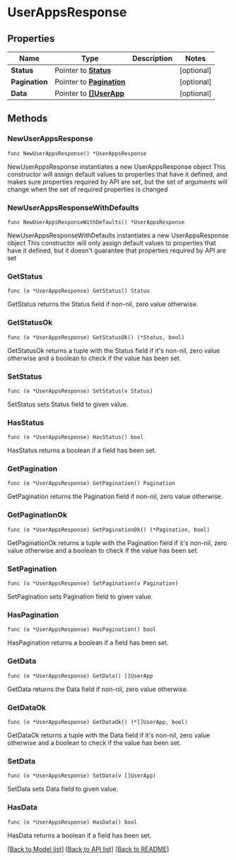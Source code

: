# UserAppsResponse

## Properties

Name | Type | Description | Notes
------------ | ------------- | ------------- | -------------
**Status** | Pointer to [**Status**](Status.md) |  | [optional] 
**Pagination** | Pointer to [**Pagination**](Pagination.md) |  | [optional] 
**Data** | Pointer to [**[]UserApp**](UserApp.md) |  | [optional] 

## Methods

### NewUserAppsResponse

`func NewUserAppsResponse() *UserAppsResponse`

NewUserAppsResponse instantiates a new UserAppsResponse object
This constructor will assign default values to properties that have it defined,
and makes sure properties required by API are set, but the set of arguments
will change when the set of required properties is changed

### NewUserAppsResponseWithDefaults

`func NewUserAppsResponseWithDefaults() *UserAppsResponse`

NewUserAppsResponseWithDefaults instantiates a new UserAppsResponse object
This constructor will only assign default values to properties that have it defined,
but it doesn't guarantee that properties required by API are set

### GetStatus

`func (o *UserAppsResponse) GetStatus() Status`

GetStatus returns the Status field if non-nil, zero value otherwise.

### GetStatusOk

`func (o *UserAppsResponse) GetStatusOk() (*Status, bool)`

GetStatusOk returns a tuple with the Status field if it's non-nil, zero value otherwise
and a boolean to check if the value has been set.

### SetStatus

`func (o *UserAppsResponse) SetStatus(v Status)`

SetStatus sets Status field to given value.

### HasStatus

`func (o *UserAppsResponse) HasStatus() bool`

HasStatus returns a boolean if a field has been set.

### GetPagination

`func (o *UserAppsResponse) GetPagination() Pagination`

GetPagination returns the Pagination field if non-nil, zero value otherwise.

### GetPaginationOk

`func (o *UserAppsResponse) GetPaginationOk() (*Pagination, bool)`

GetPaginationOk returns a tuple with the Pagination field if it's non-nil, zero value otherwise
and a boolean to check if the value has been set.

### SetPagination

`func (o *UserAppsResponse) SetPagination(v Pagination)`

SetPagination sets Pagination field to given value.

### HasPagination

`func (o *UserAppsResponse) HasPagination() bool`

HasPagination returns a boolean if a field has been set.

### GetData

`func (o *UserAppsResponse) GetData() []UserApp`

GetData returns the Data field if non-nil, zero value otherwise.

### GetDataOk

`func (o *UserAppsResponse) GetDataOk() (*[]UserApp, bool)`

GetDataOk returns a tuple with the Data field if it's non-nil, zero value otherwise
and a boolean to check if the value has been set.

### SetData

`func (o *UserAppsResponse) SetData(v []UserApp)`

SetData sets Data field to given value.

### HasData

`func (o *UserAppsResponse) HasData() bool`

HasData returns a boolean if a field has been set.


[[Back to Model list]](../README.md#documentation-for-models) [[Back to API list]](../README.md#documentation-for-api-endpoints) [[Back to README]](../README.md)


